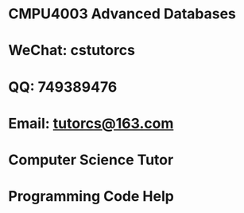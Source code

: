 # CMPU4003 Advanced Databases

# WeChat: cstutorcs

# QQ: 749389476

# Email: tutorcs@163.com

# Computer Science Tutor

# Programming Code Help
